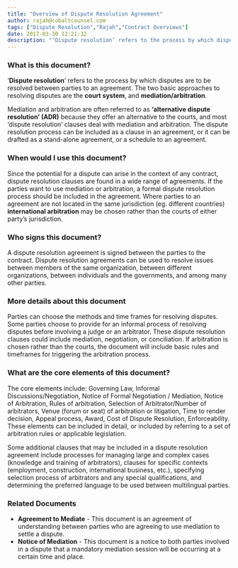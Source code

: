 ```yaml
---
title: "Overview of Dispute Resolution Agreement"
author: rajah@cobaltcounsel.com
tags: ["Dispute Resolution","Rajah","Contract Overviews"]
date: 2017-03-30 12:21:32
description: "‘Dispute resolution’ refers to the process by which disputes are to be resolved between parties to an agreement. The two basic approaches to resolving disputes are the court system, and mediation/arbitration."
---
```




### What is this document?
‘**Dispute resolution**’ refers to the process by which disputes are to be resolved between parties to an agreement. The two basic approaches to resolving disputes are the **court system**, and **mediation/arbitration**. 

Mediation and arbitration are often referred to as **‘alternative dispute resolution’ (ADR)** because they offer an alternative to the courts, and most ‘dispute resolution’ clauses deal with mediation and arbitration. The dispute resolution process can be included as a clause in an agreement, or it can be drafted as a stand-alone agreement, or a schedule to an agreement. 

 

### When would I use this document?

Since the potential for a dispute can arise in the context of any contract, dispute resolution clauses are found in a wide range of agreements. If the parties want to use mediation or arbitration, a formal dispute resolution process should be included in the agreement. Where parties to an agreement are not located in the same jurisdiction (eg. different countries) **international arbitration** may be chosen rather than the courts of either party’s jurisdiction.

 

### Who signs this document?
A dispute resolution agreement is signed between the parties to the contract. Dispute resolution agreements can be used to resolve issues between members of the same organization, between different organizations, between individuals and the governments, and among many other parties. 

 

### More details about this document
Parties can choose the methods and time frames for resolving disputes. Some parties choose to provide for an informal process of resolving disputes before involving a judge or an arbitrator. These dispute resolution clauses could include mediation, negotiation, or conciliation. If arbitration is chosen rather than the courts, the document will include basic rules and timeframes for triggering the arbitration process.

 

### What are the core elements of this document?
The core elements include: Governing Law, Informal Discussions/Negotiation, Notice of Formal Negotiation / Mediation, Notice of Arbitration, Rules of arbitration, Selection of Arbitrator/Number of arbitrators, Venue (forum or seat) of arbitration or litigation, Time to render decision, Appeal process, Award, Cost of Dispute Resolution, Enforceability. These elements can be included in detail, or included by referring to a set of arbitration rules or applicable legislation.

Some additional clauses that may be included in a dispute resolution agreement include processes for managing large and complex cases (knowledge and training of arbitrators), clauses for specific contexts (employment, construction, international business, etc.), specifying selection process of arbitrators and any special qualifications, and determining the preferred language to be used between multilingual parties. 

 

### Related Documents
- **Agreement to Mediate** - This document is an agreement of understanding between parties who are agreeing to use mediation to settle a dispute.  
- **Notice of Mediation** - This document is a notice to both parties involved in a dispute that a mandatory mediation session will be occurring at a certain time and place.

